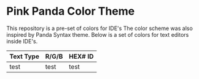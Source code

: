 # Pink Panda Color Theme
 This repository is a pre-set of colors for IDE's The color scheme was also inspired by Panda Syntax theme. Below is a set of colors for text editors inside IDE's.


|Text Type | R/G/B | HEX# ID|
|----------|-------|--------|
|test |test |test|
